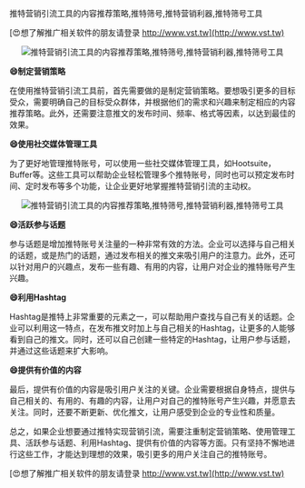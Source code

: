 推特营销引流工具的内容推荐策略,推特筛号,推特营销利器,推特筛号工具

[😍想了解推广相关软件的朋友请登录 http://www.vst.tw](http://www.vst.tw)

 <center><img src="https://vst.tw/MP4/tuiguang/png/2.png" alt="推特营销引流工具的内容推荐策略,推特筛号,推特营销利器,推特筛号工具"></center>

**😄制定营销策略**

在使用推特营销引流工具前，首先需要做的是制定营销策略。要想吸引更多的目标受众，需要明确自己的目标受众群体，并根据他们的需求和兴趣来制定相应的内容推荐策略。此外，还需要注意推文的发布时间、频率、格式等因素，以达到最佳的效果。

**😄使用社交媒体管理工具**

为了更好地管理推特账号，可以使用一些社交媒体管理工具，如Hootsuite，Buffer等。这些工具可以帮助企业轻松管理多个推特账号，同时也可以预定发布时间、定时发布等多个功能，让企业更好地掌握推特营销引流的主动权。

 <center><img src="https://vst.tw/MP4/tuiguang/png/8.png" alt="推特营销引流工具的内容推荐策略,推特筛号,推特营销利器,推特筛号工具"></center>

**😄活跃参与话题**

参与话题是增加推特账号关注量的一种非常有效的方法。企业可以选择与自己相关的话题，或是热门的话题，通过发布相关的推文来吸引用户的注意力。此外，还可以针对用户的兴趣点，发布一些有趣、有用的内容，让用户对企业的推特账号产生兴趣。

**😄利用Hashtag**

Hashtag是推特上非常重要的元素之一，可以帮助用户查找与自己有关的话题。企业可以利用这一特点，在发布推文时加上与自己相关的Hashtag，让更多的人能够看到自己的推文。同时，还可以自己创建一些特定的Hashtag，让用户参与话题，并通过这些话题来扩大影响。

**😄提供有价值的内容**

最后，提供有价值的内容是吸引用户关注的关键。企业需要根据自身特点，提供与自己相关的、有用的、有趣的内容，让用户对自己的推特账号产生兴趣，并愿意去关注。同时，还要不断更新、优化推文，让用户感受到企业的专业性和质量。

总之，如果企业想要通过推特实现营销引流，需要注重制定营销策略、使用管理工具、活跃参与话题、利用Hashtag、提供有价值的内容等方面。只有坚持不懈地进行这些工作，才能达到理想的效果，吸引更多的用户关注自己的推特账号。

[😍想了解推广相关软件的朋友请登录 http://www.vst.tw](http://www.vst.tw)



